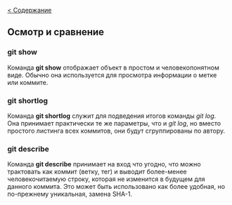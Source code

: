 [< Содержание](./readme.md)

## Осмотр и сравнение

### git show

Команда **git show** отображает объект в простом и человекопонятном виде. Обычно она используется для просмотра информации о метке или коммите.

### git shortlog

Команда **git shortlog** служит для подведения итогов команды *git log*. Она принимает практически те же параметры, что и *git log*, но вместо простого листинга всех коммитов, они будут сгруппированы по автору.

### git describe

Команда **git describe** принимает на вход что угодно, что можно трактовать как коммит (ветку, тег) и выводит более-менее человекочитаемую строку, которая не изменится в будущем для данного коммита. Это может быть использовано как более удобная, но по-прежнему уникальная, замена SHA-1.
